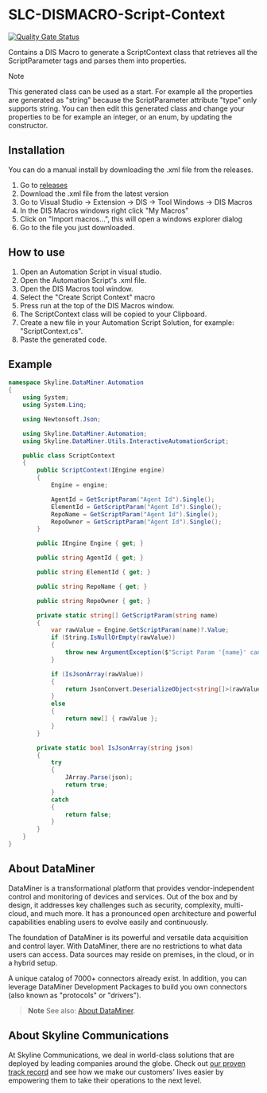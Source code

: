 # SLC-DISMACRO-Script-Context

[![Quality Gate Status](https://sonarcloud.io/api/project_badges/measure?project=SkylineCommunications_SLC-DISMACRO-Script-Context&metric=alert_status)](https://sonarcloud.io/summary/new_code?id=SkylineCommunications_SLC-DISMACRO-Script-Context)

Contains a DIS Macro to generate a ScriptContext class that retrieves all the ScriptParameter tags and parses them into properties.

> [!Note]
> This generated class can be used as a start. For example all the properties are generated as "string" because the ScriptParameter attribute "type" only supports string.
> You can then edit this generated class and change your properties to be for example an integer, or an enum, by updating the constructor.

## Installation

You can do a manual install by downloading the .xml file from the releases.
1. Go to [releases](https://github.com/SkylineCommunications/SLC-DISMACRO-Script-Context/releases)
1. Download the .xml file from the latest version
1. Go to Visual Studio -> Extension -> DIS -> Tool Windows -> DIS Macros
1. In the DIS Macros windows right click "My Macros"
1. Click on "Import macros...", this will open a windows explorer dialog
1. Go to the file you just downloaded.

## How to use

1. Open an Automation Script in visual studio. 
1. Open the Automation Script's .xml file.
1. Open the DIS Macros tool window.
1. Select the "Create Script Context" macro
1. Press run at the top of the DIS Macros window.
1. The ScriptContext class will be copied to your Clipboard.
1. Create a new file in your Automation Script Solution, for example: "ScriptContext.cs".
1. Paste the generated code.

## Example

```csharp
namespace Skyline.DataMiner.Automation
{
	using System;
	using System.Linq;

	using Newtonsoft.Json;

	using Skyline.DataMiner.Automation;
	using Skyline.DataMiner.Utils.InteractiveAutomationScript;

	public class ScriptContext
	{
		public ScriptContext(IEngine engine)
		{
			Engine = engine;

			AgentId = GetScriptParam("Agent Id").Single();
			ElementId = GetScriptParam("Agent Id").Single();
			RepoName = GetScriptParam("Agent Id").Single();
			RepoOwner = GetScriptParam("Agent Id").Single();
		}

		public IEngine Engine { get; }

		public string AgentId { get; }

		public string ElementId { get; }

		public string RepoName { get; }

		public string RepoOwner { get; }

		private static string[] GetScriptParam(string name)
		{
			var rawValue = Engine.GetScriptParam(name)?.Value;
			if (String.IsNullOrEmpty(rawValue))
			{
				throw new ArgumentException($"Script Param '{name}' cannot be left empty.");
			}

			if (IsJsonArray(rawValue))
			{
				return JsonConvert.DeserializeObject<string[]>(rawValue);
			}
			else
			{
				return new[] { rawValue };
			}
		}

		private static bool IsJsonArray(string json)
		{
			try
			{
				JArray.Parse(json);
				return true;
			}
			catch
			{
				return false;
			}
		}
	}
}
```

## About DataMiner

DataMiner is a transformational platform that provides vendor-independent control and monitoring of devices and services. 
Out of the box and by design, it addresses key challenges such as security, complexity, multi-cloud, and much more. 
It has a pronounced open architecture and powerful capabilities enabling users to evolve easily and continuously.

The foundation of DataMiner is its powerful and versatile data acquisition and control layer. 
With DataMiner, there are no restrictions to what data users can access. 
Data sources may reside on premises, in the cloud, or in a hybrid setup.

A unique catalog of 7000+ connectors already exist. 
In addition, you can leverage DataMiner Development Packages to build you own connectors (also known as "protocols" or "drivers").

> **Note**
> See also: [About DataMiner](https://aka.dataminer.services/about-dataminer).

## About Skyline Communications

At Skyline Communications, we deal in world-class solutions that are deployed by leading companies around the globe. 
Check out [our proven track record](https://aka.dataminer.services/about-skyline) and see how we make our customers' lives easier by empowering them to take their operations to the next level.